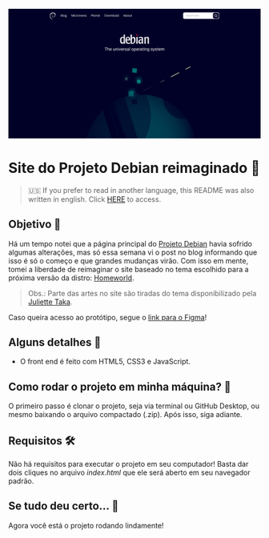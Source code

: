 ![Site do Projeto Debian reimaginado](redme-images/cover.png)

# Site do Projeto Debian reimaginado :penguin:

> :us: If you prefer to read in another language, this README was also written in english. Click [HERE](https://github.com/lucasmc64/debian-website-reimagined/blob/main/README.md) to access.

## Objetivo :dart:

Há um tempo notei que a página principal do [Projeto Debian](https://www.debian.org/) havia sofrido algumas alterações, mas só essa semana vi o post no blog informando que isso é só o começo e que grandes mudanças virão. Com isso em mente, tomei a liberdade de reimaginar o site baseado no tema escolhido para a próxima versão da distro: [Homeworld](https://github.com/julietteTaka/homeworld).

> Obs.: Parte das artes no site são tiradas do tema disponibilizado pela [Juliette Taka](https://github.com/julietteTaka).

Caso queira acesso ao protótipo, segue o [link para o Figma](https://www.figma.com/file/Vc2LzPSqGThTRCIgfa5ibf/Debian-Website-Reimagined?node-id=0%3A1)!

## Alguns detalhes :scroll:

* O front end é feito com HTML5, CSS3 e JavaScript.

## Como rodar o projeto em minha máquina? :thinking:

O primeiro passo é clonar o projeto, seja via terminal ou GitHub Desktop, ou mesmo baixando o arquivo compactado (.zip). Após isso, siga  adiante.

## Requisitos :hammer_and_wrench:

Não há requisitos para executar o projeto em seu computador! Basta dar dois cliques no arquivo *index.html* que ele será aberto em seu navegador padrão.

## Se tudo deu certo... :tada:

Agora você está o projeto rodando lindamente!
